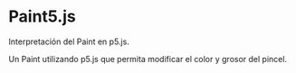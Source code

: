 # Paint5.js
Interpretación del Paint en p5.js.

Un Paint utilizando p5.js que permita modificar el color y grosor del pincel.
